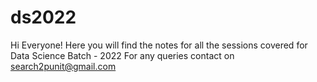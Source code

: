 # ds2022

Hi Everyone! Here you will find the notes for all the sessions covered for Data Science Batch - 2022
For any queries contact on search2punit@gmail.com
